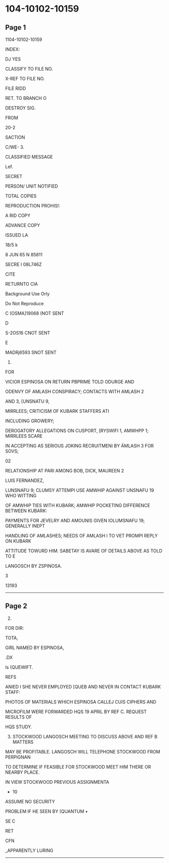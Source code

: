 # 104-10102-10159

## Page 1

1104-10102-10159

INDEX:

DJ YES

CLASSIFY TO FILE NO.

X-REF TO FILE NO.

FILE RIDD

RET. TO BRANCH O

DESTROY SIG.

FROM

20-2

SACTION

C/WE- 3.

CLASSIFIED MESSAGE

Lef.

SECRET

PERSON/ UNIT NOTIFIED

TOTAL COPIES

REPRODUCTION PROHIS!:

A RID COPY

ADVANCE COPY

ISSUED LA

18/5 k

8 JUN 65 N 85811

SECRE I 08L746Z

CITE

RETURNTO CIA

Background Use Orly

Do Not Reproduce

C (OSMA]19068 (NOT SENT

D

S-2OS16 CNOT SENT

E

MADRj6593 SNOT SENT

1.

FOR

VICIOR ESPINOSA ON RETURN PBPRIME TOLD ODURGE AND

ODENVY OF AMLASH CONSPIRACY; CONTACTS WITH AMLASH 2

AND 3, [UNSNATU 9,

MIRRLEES; CRITICISM OF KUBARK STAFFERS ATI

INCLUDING GROWERY;

DEROGATORY ALLEGATIONS ON CUSPORT, [RYSWIFI 1, AMWHPP 1; MIRRLEES SCARE

IN ACCEPTING AS SERIOUS JOKING RECRUITMENI BY ÄMLASH 3 FOR SOVS;

02

RELATIONSHIP AT PARI AMONG BOB, DICK, MAUREEN 2

LUIS FERNANDEZ,

LUNSNAFU 9; CLUMSY ATTEMPI USE AMWHIP AGAINST UNSNAFU 19 WHO WITTING

OF AMWHIP TIES WITH KUBARK; AMWHIP POCKETING DIFFERENCE BETWEEN KUBARK:

PAYMENTS FOR JEVELRY AND AMOUNIS GIVEN IOLUMSNAFU 19; GENERALLY INEPT

HANDLING OF AMLASHES; NEEDS OF AMLASH I TO VET PROMPI REPLY ON KUBARK

ATTITUDE TOWURD HIM. SABETAY IS AVARE OF DETAILS ABOVE AS TOLD TO E

LANGOSCH BY ZSPINOSA.

3

13193

---

## Page 2

2.

FOR DIR:

TOTA,

GIRL NAMED BY ESPINOSA,

.DX

Is (QUEWIFT.

REFS

ANIED I SHE NEVER EMPLOYED [QUEB AND NEVER IN CONTACT KUBARK STAFF:

PHOTOS OF MATERIALS WHICH ESPINOSA CALLEJ CUIS CIPHERS AND

MICROFILM WERE FORWARDED HQS 19 APRIL BY REF C. REQUEST RESULTS OF

HQS STUDY.

3. STOCKWOOD LANGOSCH MEETING TO DISCUSS ABOVE AND REF B MATTERS

MAY BE PROFITABLE. LANGOSCH WILL TELEPHONE STOCKWOOD FROM PERPIGNAN

TO DETERMINE IF FEASIBLE FOR STOCKWOOD MEET HIM THERE OR NEARBY PLACE.

IN VIEW STOCKWOOD PREVIOUS ASSIGNMENTA

- 10

ASSUME NO SECURITY

PROBLEM IF HE SEEN BY (QUANTUM •

SE C

RET

CFN

_APPARENTLY LURING

---

